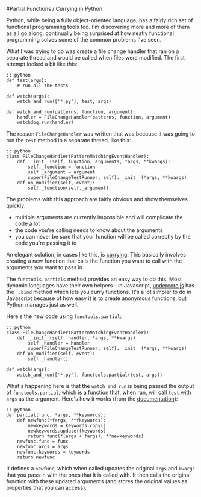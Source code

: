 <!--
~~~
title: Partial Functions / Currying in Python
publish: yes
tags: python, functional, forklift
slug: /partial-functions-in-python
~~~
-->

#Partial Functions / Currying in Python

Python, while being a fully object-oriented language, has a fairly rich set of functional programming tools too. I'm discovering more and more of them as a I go along, continually being surprised at how neatly functional programming solves some of the common problems I've seen. 

What I was trying to do was create a file change handler that ran on a separate thread and would be called when files were modified. The first attempt looked a bit like this:

    :::python
    def test(args):
        # run all the tests
    
    def watch(args):
        watch_and_run(['*.py'], test, args)

    def watch_and_run(patterns, function, argument):
        handler = FileChangeHandler(patterns, function, argument)
        watchdog.run(handler)
    
The reason `FileChangeHandler` was written that was because it was going to run the `test` method in a separate thread, like this:

    :::python
    class FileChangeHandler(PatternMatchingEventHandler):
        def __init__(self, function, arguments, *args, **kwargs):
            self._function = function
            self._argument = argument    
            super(FileChangeTestRunner, self).__init__(*args, **kwargs)
        def on_modified(self, event):
            self._function(self._argument)    

The problems with this approach are fairly obvious and show themselves quickly: 

* multiple arguments are currently impossible and will complicate the code a lot
* the code you're calling needs to know about the arguments 
* you can never be sure that your function will be called correctly by the code you're passing it to 

An elegant solution, in cases like this, is [currying](http://en.wikipedia.org/wiki/Currying). This basically involves creating a new function that calls the function you want to call with the arguments you want to pass in. 

The `functools.partials` method provides an easy way to do this. Most dynamic languages have their own helpers - in Javascript, [undercore.js](http://documentcloud.github.com/underscore/) has the `_.bind` method which lets you curry functions. It's a lot simpler to do in Javascript because of how easy it is to create anonymous functions, but Python manages just as well. 

Here's the new code using `functools.partial`:

    :::python
    class FileChangeHandler(PatternMatchingEventHandler):
        def __init__(self, handler, *args, **kwargs):
            self._handler = handler
            super(FileChangeTestRunner, self).__init__(*args, **kwargs)
        def on_modified(self, event):
            self._handler()

    def watch(args):
        watch_and_run(['*.py'], functools.partial(test, args))

What's happening here is that the `watch_and_run` is being passed the output of `functools.partial`, which is a function that, when run, will call `test` with `args` as the argument. Here's how it works (from the [documentation](http://docs.python.org/library/functools.html#functools.partial)):

    :::python
    def partial(func, *args, **keywords):
        def newfunc(*fargs, **fkeywords):
            newkeywords = keywords.copy()
            newkeywords.update(fkeywords)
            return func(*(args + fargs), **newkeywords)
        newfunc.func = func
        newfunc.args = args
        newfunc.keywords = keywords
        return newfunc

It defines a `newfunc`, which when called updates the original `args` and `kwargs` that you pass in with the ones that it is called with. It then calls the original function with these updated arguments (and stores the original values as properties that you can access).


[forklift]: http://www.runway7.net/forklift
